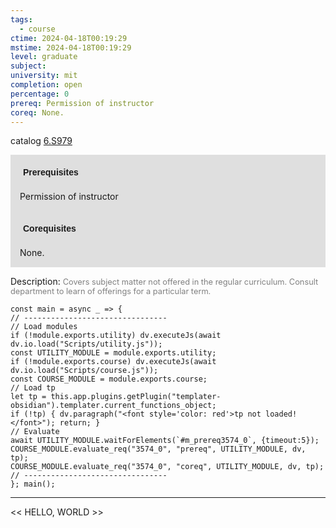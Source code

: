 ```yaml
---
tags:
  - course
ctime: 2024-04-18T00:19:29
mstime: 2024-04-18T00:19:29
level: graduate
subject: 
university: mit
completion: open
percentage: 0
prereq: Permission of instructor
coreq: None.
---
```


catalog [6.S979](http://student.mit.edu/catalog/m6e.html#6.S979)

<span style="display: block; padding: 15px; background-color: rgb(100, 100, 100, 0.2);"><font id="m_prereq3574_0" style="display: block; font-family: Arial, sans-serif; font-weight: bold; padding: 5px">Prerequisites</font><br><span id="prereq3574_0">Permission of instructor</span></span>
<span style="display: block; padding: 15px; background-color: rgb(100, 100, 100, 0.2);"><font id="m_coreq3574_0" style="display: block; font-family: Arial, sans-serif; font-weight: bold; padding: 5px">Corequisites</font><br><span id="coreq3574_0">None.</span></span>

<font style="">Description:</font>
<font style="color: grey; font-size: 0.8rem;">Covers subject matter not offered in the regular curriculum. Consult department to learn of offerings for a particular term.</font>

```dataviewjs
const main = async _ => {
// --------------------------------
// Load modules
if (!module.exports.utility) dv.executeJs(await dv.io.load("Scripts/utility.js"));
const UTILITY_MODULE = module.exports.utility;
if (!module.exports.course) dv.executeJs(await dv.io.load("Scripts/course.js"));
const COURSE_MODULE = module.exports.course;
// Load tp
let tp = this.app.plugins.getPlugin("templater-obsidian").templater.current_functions_object;
if (!tp) { dv.paragraph("<font style='color: red'>tp not loaded!</font>"); return; }
// Evaluate
await UTILITY_MODULE.waitForElements(`#m_prereq3574_0`, {timeout:5});
COURSE_MODULE.evaluate_req("3574_0", "prereq", UTILITY_MODULE, dv, tp);
COURSE_MODULE.evaluate_req("3574_0", "coreq", UTILITY_MODULE, dv, tp);
// --------------------------------
}; main();
```

---

<< HELLO, WORLD >>
